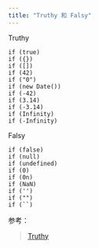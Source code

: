 ```yaml
---
title: "Truthy 和 Falsy"
---
```


Truthy

```
if (true)
if ({})
if ([])
if (42)
if ("0")
if (new Date())
if (-42)
if (3.14)
if (-3.14)
if (Infinity)
if (-Infinity)
```

Falsy

```
if (false)
if (null)
if (undefined)
if (0)
if (0n)
if (NaN)
if ('')
if ("")
if (``)
```

参考：

> [Truthy](https://developer.mozilla.org/en-US/docs/Glossary/Truthy)